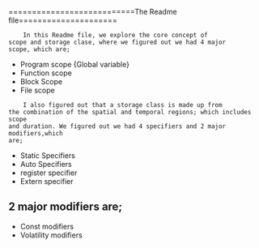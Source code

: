 ===========================The Readme file=====================

```
	In this Readme file, we explore the core concept of 
scope and storage clase, where we figured out we had 4 major
scope, which are;
```
+ Program scope {Global variable}
+ Function scope 
+ Block  Scope
+ File scope

```
	I also figured out that a storage class is made up from 
the combination of the spatial and temporal regions; which includes scope 
and duration. We figured out we had 4 specifiers and 2 major modifiers,which
are;
```
+ Static Specifiers
+ Auto Specifiers
+ register specifier
+ Extern specifier

## 2 major modifiers are;

+ Const modifiers
+ Volatility modifiers
